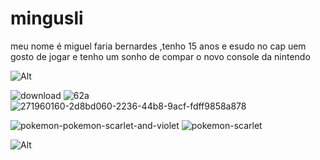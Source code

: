 # mingusli

meu nome é miguel faria bernardes ,tenho 15 anos e esudo no cap uem 
gosto de jogar e tenho um sonho de compar o novo console da nintendo 

![Alt](https://cdn.mos.cms.futurecdn.net/NnUwwHoYWpZnFL9Uomp9nm.jpg)

![download](https://github.com/MINGUSLI/MINGUSLI/assets/137064324/2d8bd060-2236-44b8-9acf-fdff9858a878)
![62a](https://github.com/MINGUSLI/MINGUSLI/assets/137064324/3785e1f1-425a-43c6-80d6-a523222d522e)
![271960160-2d8bd060-2236-44b8-9acf-fdff9858a878](https://github.com/MINGUSLI/MINGUSLI/assets/137064324/c02ef792-ff59-48c7-9614-0d4094025fbf)

![pokemon-pokemon-scarlet-and-violet](https://github.com/MINGUSLI/MINGUSLI/assets/137064324/5176ad92-13a5-4b14-9e57-6ed84be797d1)
![pokemon-scarlet](https://github.com/MINGUSLI/MINGUSLI/assets/137064324/444c8337-ab6d-4c2f-b05f-e291164d5914)


![Alt](https://staticg.sportskeeda.com/editor/2023/09/0b443-16950173167457-1920.jpg)
